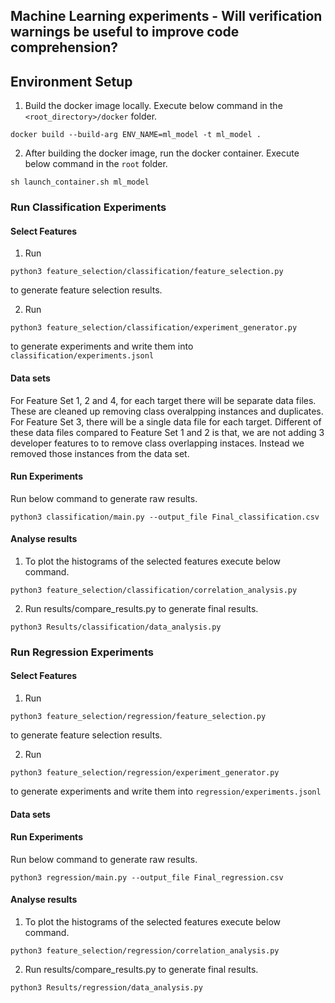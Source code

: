 ## Machine Learning experiments - Will verification warnings be useful to improve code comprehension?

## Environment Setup

1. Build the docker image locally. Execute below command in the ```<root_directory>/docker``` folder.
```
docker build --build-arg ENV_NAME=ml_model -t ml_model .
```

2. After building the docker image, run the docker container. Execute below command in the ```root``` folder.
```
sh launch_container.sh ml_model
```

### Run Classification Experiments

#### Select Features
1. Run 
```
python3 feature_selection/classification/feature_selection.py
``` 
to generate feature selection results.

2. Run 
```
python3 feature_selection/classification/experiment_generator.py
``` 
to generate experiments and write them into ```classification/experiments.jsonl```

#### Data sets
For Feature Set 1, 2 and 4, for each target there will be separate data files. These are cleaned up removing class overalpping instances and duplicates. For Feature Set 3, there will be a single data file for each target. Different of these data files compared to Feature Set 1 and 2 is that, we are not adding 3 developer features to to remove class overlapping instaces. Instead we removed those instances from the data set.

#### Run Experiments
Run below command to generate raw results.
```
python3 classification/main.py --output_file Final_classification.csv
```

#### Analyse results
1. To plot the histograms of the selected features execute below command.
```
python3 feature_selection/classification/correlation_analysis.py
``` 

2. Run results/compare_results.py to generate final results.
```
python3 Results/classification/data_analysis.py
```

### Run Regression Experiments

#### Select Features
1. Run 
```
python3 feature_selection/regression/feature_selection.py
``` 
to generate feature selection results.

2. Run 
```
python3 feature_selection/regression/experiment_generator.py
``` 
to generate experiments and write them into ```regression/experiments.jsonl```

#### Data sets


#### Run Experiments
Run below command to generate raw results.
```
python3 regression/main.py --output_file Final_regression.csv
```

#### Analyse results
1. To plot the histograms of the selected features execute below command.
```
python3 feature_selection/regression/correlation_analysis.py
``` 

2. Run results/compare_results.py to generate final results.
```
python3 Results/regression/data_analysis.py
```